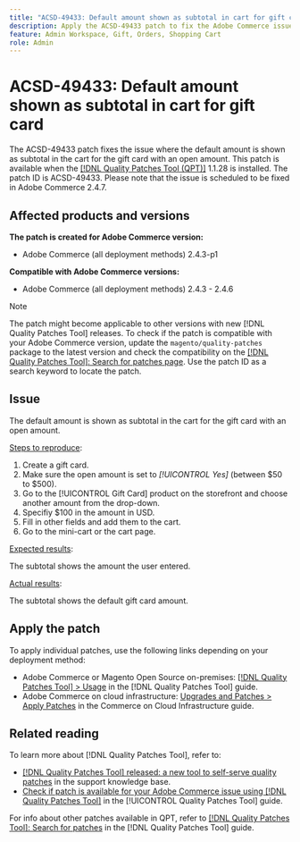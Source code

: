 ```yaml
---
title: "ACSD-49433: Default amount shown as subtotal in cart for gift card'"
description: Apply the ACSD-49433 patch to fix the Adobe Commerce issue where the default amount is shown as subtotal in the cart for gift card with an open amount.
feature: Admin Workspace, Gift, Orders, Shopping Cart
role: Admin
---
```

# ACSD-49433: Default amount shown as subtotal in cart for gift card

The ACSD-49433 patch fixes the issue where the default amount is shown as subtotal in the cart for the gift card with an open amount. This patch is available when the [[!DNL Quality Patches Tool (QPT)]](https://experienceleague.adobe.com/en/docs/commerce-knowledge-base/kb/announcements/commerce-announcements/magento-quality-patches-released-new-tool-to-self-serve-quality-patches) 1.1.28 is installed. The patch ID is ACSD-49433. Please note that the issue is scheduled to be fixed in Adobe Commerce 2.4.7.

## Affected products and versions

**The patch is created for Adobe Commerce version:**

* Adobe Commerce (all deployment methods) 2.4.3-p1

**Compatible with Adobe Commerce versions:**

* Adobe Commerce (all deployment methods) 2.4.3 - 2.4.6

>[!NOTE]
>
>The patch might become applicable to other versions with new [!DNL Quality Patches Tool] releases. To check if the patch is compatible with your Adobe Commerce version, update the `magento/quality-patches` package to the latest version and check the compatibility on the [[!DNL Quality Patches Tool]: Search for patches page](https://experienceleague.adobe.com/tools/commerce-quality-patches/index.html). Use the patch ID as a search keyword to locate the patch.

## Issue

The default amount is shown as subtotal in the cart for the gift card with an open amount.

<u>Steps to reproduce</u>:

1. Create a gift card.
1. Make sure the open amount is set to *[!UICONTROL Yes]* (between $50 to $500).
1. Go to the [!UICONTROL Gift Card] product on the storefront and choose another amount from the drop-down.
1. Specifiy $100 in the amount in USD.
1. Fill in other fields and add them to the cart.
1. Go to the mini-cart or the cart page.

<u>Expected results</u>:

The subtotal shows the amount the user entered.

<u>Actual results</u>:

The subtotal shows the default gift card amount.

## Apply the patch

To apply individual patches, use the following links depending on your deployment method:

* Adobe Commerce or Magento Open Source on-premises: [[!DNL Quality Patches Tool] > Usage](/help/tools/quality-patches-tool/usage.md) in the [!DNL Quality Patches Tool] guide.
* Adobe Commerce on cloud infrastructure: [Upgrades and Patches > Apply Patches](https://experienceleague.adobe.com/docs/commerce-cloud-service/user-guide/develop/upgrade/apply-patches.html) in the Commerce on Cloud Infrastructure guide.

## Related reading

To learn more about [!DNL Quality Patches Tool], refer to:

* [[!DNL Quality Patches Tool] released: a new tool to self-serve quality patches](https://experienceleague.adobe.com/en/docs/commerce-knowledge-base/kb/announcements/commerce-announcements/magento-quality-patches-released-new-tool-to-self-serve-quality-patches) in the support knowledge base.
* [Check if patch is available for your Adobe Commerce issue using [!DNL Quality Patches Tool]](/help/tools/quality-patches-tool/patches-available-in-qpt/check-patch-for-magento-issue-with-magento-quality-patches.md) in the [!UICONTROL Quality Patches Tool] guide.


For info about other patches available in QPT, refer to [[!DNL Quality Patches Tool]: Search for patches](https://experienceleague.adobe.com/tools/commerce-quality-patches/index.html) in the [!DNL Quality Patches Tool] guide.
